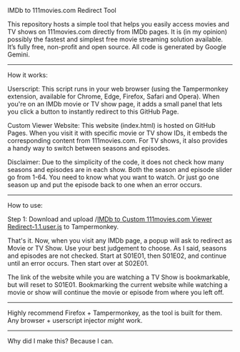 IMDb to 111movies.com Redirect Tool

This repository hosts a simple tool that helps you easily access movies and TV shows on 111movies.com directly from IMDb pages. It is (in my opinion) possibly the fastest and simplest free movie streaming solution available. It’s fully free, non-profit and open source. All code is generated by Google Gemini.

----------------------------------------------------------------

How it works:

Userscript: This script runs in your web browser (using the Tampermonkey extension, available for Chrome, Edge, Firefox, Safari and Opera). When you're on an IMDb movie or TV show page, it adds a small panel that lets you click a button to instantly redirect to this GitHub Page.

Custom Viewer Website: This website (index.html) is hosted on GitHub Pages. When you visit it with specific movie or TV show IDs, it embeds the corresponding content from 111movies.com. For TV shows, it also provides a handy way to switch between seasons and episodes.

Disclaimer: Due to the simplicity of the code, it does not check how many seasons and episodes are in each show. Both the season and episode slider go from 1-64. You need to know what you want to watch. Or just go one season up and put the episode back to one when an error occurs.

----------------------------------------------------------------

How to use:

Step 1: Download and upload /[IMDb to Custom 111movies.com Viewer Redirect-1.1.user.js](https://github.com/NikoboiNFTB/imdb-111movies-redirect/blob/main/IMDb%20to%20Custom%20111movies.com%20Viewer%20Redirect-1.1.user.js) to Tampermonkey.

That's it. Now, when you visit any IMDb page, a popup will ask to redirect as Movie or TV Show. Use your best judgement to choose. As I said, seasons and episodes are not checked. Start at S01E01, then S01E02, and continue until an error occurs. Then start over at S02E01.

The link of the website while you are watching a TV Show is bookmarkable, but will reset to S01E01. Bookmarking the current website while watching a movie or show will continue the movie or episode from where you left off.

----------------------------------------------------------------

Highly recommend Firefox + Tampermonkey, as the tool is built for them. Any browser + userscript injector *might* work.

----------------------------------------------------------------

Why did I make this? Because I can.

